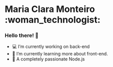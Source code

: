 <h1>Maria Clara Monteiro :woman_technologist:</h1>

 ### Hello there! :raising_hand:

- :computer: I’m currently working on back-end
- 🌱 I’m currently learning more about front-end.
- :green_heart: A completely passionate Node.js



